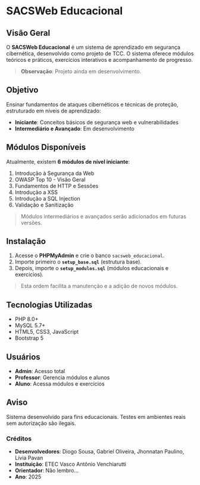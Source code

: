 # SACSWeb Educacional

## Visão Geral
O **SACSWeb Educacional** é um sistema de aprendizado em segurança cibernética, desenvolvido como projeto de TCC. O sistema oferece módulos teóricos e práticos, exercícios interativos e acompanhamento de progresso.

> **Observação**: Projeto ainda em desenvolvimento.

## Objetivo
Ensinar fundamentos de ataques cibernéticos e técnicas de proteção, estruturado em níveis de aprendizado:
- **Iniciante**: Conceitos básicos de segurança web e vulnerabilidades
- **Intermediário e Avançado**: Em desenvolvimento

## Módulos Disponíveis
Atualmente, existem **6 módulos de nível iniciante**:
1. Introdução à Segurança da Web  
2. OWASP Top 10 - Visão Geral  
3. Fundamentos de HTTP e Sessões  
4. Introdução a XSS  
5. Introdução a SQL Injection  
6. Validação e Sanitização  

> Módulos intermediários e avançados serão adicionados em futuras versões.

## Instalação
1. Acesse o **PHPMyAdmin** e crie o banco `sacsweb_educacional`.
2. Importe primeiro o **`setup_base.sql`** (estrutura base).
3. Depois, importe o **`setup_modulos.sql`** (módulos educacionais e exercícios).

> Esta ordem facilita a manutenção e a adição de novos módulos.

## Tecnologias Utilizadas
- PHP 8.0+  
- MySQL 5.7+  
- HTML5, CSS3, JavaScript  
- Bootstrap 5  

## Usuários
- **Admin**: Acesso total  
- **Professor**: Gerencia módulos e alunos  
- **Aluno**: Acessa módulos e exercícios  

## Aviso
Sistema desenvolvido para fins educacionais. Testes em ambientes reais sem autorização são ilegais.

### Créditos
- **Desenvolvedores**: Diogo Sousa, Gabriel Oliveira, Jhonnatan Paulino, Lívia Pavan  
- **Instituição**: ETEC Vasco Antônio Venchiarutti  
- **Orientador**: Não lembro...  
- **Ano**: 2025
